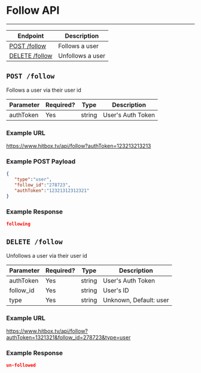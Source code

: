 # Follow API
***


| Endpoint | Description |
| ---- | --------------- |
| [POST /follow](/user/follow.md#post-follow) | Follows a user |
| [DELETE /follow](/user/follow.md#delete-follow) | Unfollows a user |

## `POST /follow`

Follows a user via their user id

| Parameter | Required? | Type | Description |
| --- | --- | --- | --- |
| authToken | Yes | string | User's Auth Token |

### Example URL

https://www.hitbox.tv/api/follow?authToken=123213213213

### Example POST Payload 

```json
{
   "type":"user",
   "follow_id":"278723",
   "authToken":"12321312312321"
}
```

### Example Response

```json
following
```

## `DELETE /follow`

Unfollows a user via their user id

| Parameter | Required? | Type | Description |
| --- | --- | --- | --- |
| authToken | Yes | string | User's Auth Token |
| follow_id | Yes | string | User's ID |
| type | Yes | string | Unknown, Default: user |

### Example URL

https://www.hitbox.tv/api/follow?authToken=1321321&follow_id=278723&type=user

### Example Response 

```json
un-followed
```
